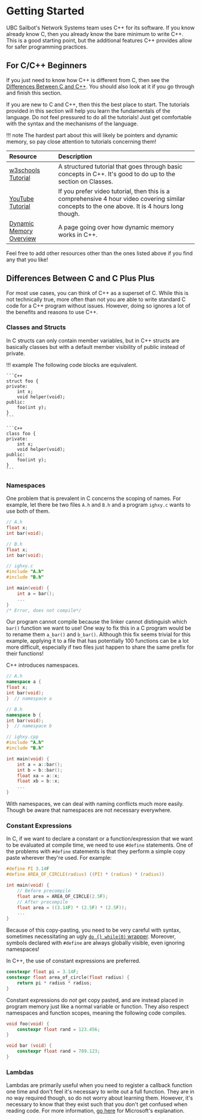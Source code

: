 # Getting Started

UBC Sailbot's Network Systems team uses C++ for its software. If you know already know C, then you already know the
bare minimum to write C++. This is a good starting point, but the additional features C++ provides allow for safer
programming practices.

## For C/C++ Beginners

If you just need to know how C++ is different from C, then see the [Differences Between C and C++](#differences-between-c-and-c-plus-plus).
You should also look at it if you go through and finish this section.

If you are new to C and C++, then this the best place to start. The tutorials provided in this section will help you
learn the fundamentals of the language. Do not feel pressured to do all the tutorials! Just get comfortable with the
syntax and the mechanisms of the language.

!!! note
    The hardest part about this will likely be pointers and dynamic memory, so
    pay close attention to tutorials concerning them!

| Resource               | Description                                                                                 |
| :--------------------- | :------------------------------------------------------------------------------------------ |
| [w3schools Tutorial](https://www.w3schools.com/cpp/default.asp) | A structured tutorial that goes through basic concepts in C++. It's good to do up to the section on Classes. |
| [YouTube Tutorial](https://youtu.be/vLnPwxZdW4Y) | If you prefer video tutorial, then this is a comprehensive 4 hour video covering similar concepts to the one above. It is 4 hours long though. |
| [Dynamic Memory Overview](https://www.tutorialspoint.com/cplusplus/cpp_dynamic_memory.htm) | A page going over how dynamic memory works in C++. |

Feel free to add other resources other than the ones listed above if you find any that you like!

## Differences Between C and C Plus Plus

For most use cases, you can think of C++ as a superset of C. While this is not technically true, more often than not
you are able to write standard C code for a C++ program without issues. However, doing so ignores a lot of the benefits
and reasons to use C++.

### Classes and Structs

In C structs can only contain member variables, but in C++ structs are basically classes but with a default member
visibility of public instead of private.

!!! example
    The following code blocks are equivalent.

    ```C++
    struct foo {
    private:
        int x;
        void helper(void);
    public:
        foo(int y);
    }
    ```

    ```C++
    class foo {
    private:
        int x;
        void helper(void);
    public:
        foo(int y);
    }
    ```

### Namespaces

One problem that is prevalent in C concerns the scoping of names. For example, let there be two files `A.h` and `B.h`
and a program `ighxy.c` wants to use both of them.

```C
// A.h
float x;
int bar(void);

// B.h
float x;
int bar(void);

// ighxy.c
#include "A.h"
#include "B.h"

int main(void) {
    int a = bar();
    ...
}
/* Error, does not compile*/
```

Our program cannot compile because the linker cannot distinguish which `bar()` function we want to use! One way to fix
this in a C program would be to rename them `a_bar()` and `b_bar()`. Although this fix seems trivial for this example,
applying it to a file that has potentially 100 functions can be a lot more difficult, especially if two files just
happen to share the same prefix for their functions!

C++ introduces namespaces.

```C++
// A.h
namespace a {
float x;
int bar(void);
}  // namespace a

// B.h
namespace b {
int bar(void);
}  // namespace b

// ighxy.cpp
#include "A.h"
#include "B.h"

int main(void) {
    int a = a::bar();
    int b = b::bar();
    float xa = a::x;
    float xb = b::x;
    ...
}
```

With namespaces, we can deal with naming conflicts much more easily. Though be aware that namespaces are not necessary
everywhere.

### Constant Expressions

In C, if we want to declare a constant or a function/expression that we want to be evaluated at compile time, we need
to use `#define` statements. One of the problems with `#define` statements is that they perform a simple copy paste
wherever they're used. For example:

```C
#define PI 3.14F
#define AREA_OF_CIRCLE(radius) ((PI) * (radius) * (radius))

int main(void) {
    // Before precompile
    float area = AREA_OF_CIRCLE(2.5F);
    // After precompile
    float area = ((3.14F) * (2.5F) * (2.5F));
    ...
}
```

Because of this copy-pasting, you need to be very careful with syntax, sometimes necessitating an ugly [`do {} while(0)`
wrapper](https://stackoverflow.com/questions/1067226/c-multi-line-macro-do-while0-vs-scope-block). Moreover, symbols
declared with `#define` are always globally visible, even ignoring namespaces!

In C++, the use of constant expressions are preferred.

```C++
constexpr float pi = 3.14F;
constexpr float area_of_circle(float radius) {
    return pi * radius * radius;
}
```

Constant expressions do *not* get copy pasted, and are instead placed in program memory just like a normal variable
or function. They also respect namespaces and function scopes, meaning the following code compiles.

```C++
void foo(void) {
    constexpr float rand = 123.456;
}

void bar (void) {
    constexpr float rand = 789.123;
}
```

### Lambdas

Lambdas are primarily useful when you need to register a callback function one time and don't feel it's necessary to
write out a full function. They are in no way required though, so do not worry about learning them. However, it's
necessary to know that they exist such that you don't get confused when reading code. For more information, [go here](https://learn.microsoft.com/en-us/cpp/cpp/lambda-expressions-in-cpp?view=msvc-170)
for Microsoft's explanation.
